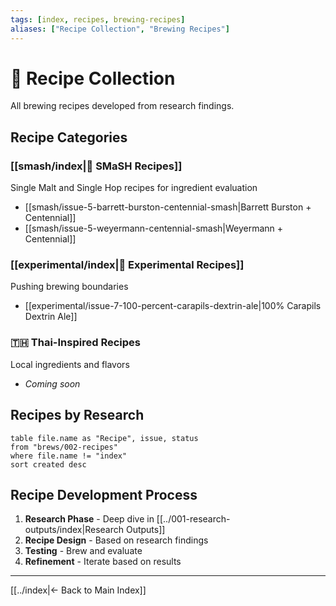 ```yaml
---
tags: [index, recipes, brewing-recipes]
aliases: ["Recipe Collection", "Brewing Recipes"]
---
```


# 🍺 Recipe Collection

All brewing recipes developed from research findings.

## Recipe Categories

### [[smash/index|🌾 SMaSH Recipes]]
Single Malt and Single Hop recipes for ingredient evaluation
- [[smash/issue-5-barrett-burston-centennial-smash|Barrett Burston + Centennial]]
- [[smash/issue-5-weyermann-centennial-smash|Weyermann + Centennial]]

### [[experimental/index|🧪 Experimental Recipes]]
Pushing brewing boundaries
- [[experimental/issue-7-100-percent-carapils-dextrin-ale|100% Carapils Dextrin Ale]]

### 🇹🇭 Thai-Inspired Recipes
Local ingredients and flavors
- *Coming soon*

## Recipes by Research

```dataview
table file.name as "Recipe", issue, status
from "brews/002-recipes"
where file.name != "index"
sort created desc
```

## Recipe Development Process

1. **Research Phase** - Deep dive in [[../001-research-outputs/index|Research Outputs]]
2. **Recipe Design** - Based on research findings
3. **Testing** - Brew and evaluate
4. **Refinement** - Iterate based on results

---
[[../index|← Back to Main Index]]